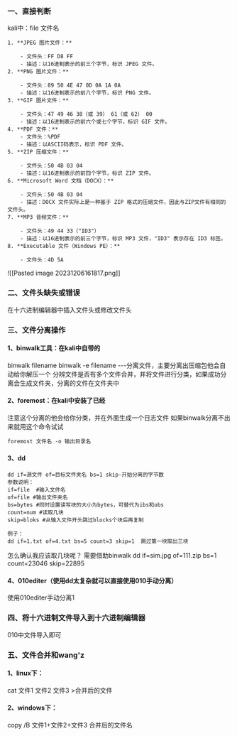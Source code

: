 ### 一、直接判断
kali中：file  文件名
```
1. **JPEG 图片文件：**
    
    - 文件头：FF D8 FF
    - 描述：以16进制表示的前三个字节，标识 JPEG 文件。
2. **PNG 图片文件：**
    
    - 文件头：89 50 4E 47 0D 0A 1A 0A
    - 描述：以16进制表示的前八个字节，标识 PNG 文件。
3. **GIF 图片文件：**
    
    - 文件头：47 49 46 38（或 39） 61（或 62） 00
    - 描述：以16进制表示的前六个或七个字节，标识 GIF 文件。
4. **PDF 文件：**
    - 文件头：%PDF
    - 描述：以ASCII码表示，标识 PDF 文件。
5. **ZIP 压缩文件：**
    
    - 文件头：50 4B 03 04
    - 描述：以16进制表示的前四个字节，标识 ZIP 文件。
6. **Microsoft Word 文档（DOCX）：**
    
    - 文件头：50 4B 03 04
    - 描述：DOCX 文件实际上是一种基于 ZIP 格式的压缩文件，因此与ZIP文件有相同的文件头。
7. **MP3 音频文件：**
    
    - 文件头：49 44 33（"ID3"）
    - 描述：以16进制表示的前三个字节，标识 MP3 文件，"ID3" 表示存在 ID3 标签。
8. **Executable 文件（Windows PE）：**
    
    - 文件头：4D 5A
```
![[Pasted image 20231206161817.png]]

### 二、文件头缺失或错误
在十六进制编辑器中插入文件头或修改文件头
### 三、文件分离操作
#### 1、binwalk工具：在kali中自带的
binwalk filename
binwalk -e filename ---分离文件，主要分离出压缩包他会自动给你解压一个
分辨文件是否有多个文件合并，并将文件进行分类，如果成功分离会生成文件夹，分离的文件在文件夹中
#### 2、foremost：在kali中安装了已经
注意这个分离的他会给你分类，并在外面生成一个日志文件
如果binwalk分离不出来就用这个命令试试
```
foremost 文件名 -o 输出目录名
```
#### 3、dd
```
dd if=源文件 of=目标文件夹名 bs=1 skip-开始分离的字节数
参数说明：
if=file  #输入文件名
of=file #输出文件夹名
bs=bytes #同时设置读写块的大小为bytes，可替代为ibs和obs
count=num #读取几块
skip=bloks #从输入文件开头跳过blocks个块后再复制

例子：
dd if=1.txt of=4.txt bs=5 count=3 skip=1  跳过第一块取出三块
```
怎么确认我应该取几块呢？
需要借助binwalk
dd if=sim.jpg of=111.zip bs=1 count=23046 skip=22895
#### 4、010editer（使用dd太复杂就可以直接使用010手动分离）
使用010editer手动分离1

### 四、将十六进制文件导入到十六进制编辑器
010中文件导入即可
### 五、文件合并和wang'z
#### 1、linux下：
cat 文件1 文件2 文件3  >合并后的文件
#### 2、windows下：
copy /B 文件1+文件2+文件3  合并后的文件名

